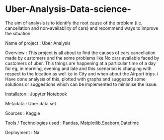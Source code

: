 # Uber-Analysis-Data-science-
The aim of analysis is to identify the root cause of the problem (i.e. cancellation and non-availability of cars) and recommend ways to improve the situation.

Name of project : Uber Analysis

Overview : This project is all about to find the causes of cars cancellation made by customers and the some problems like No cars available faced by customers of uber.
This things are happening at a particular time of a day  for eg, in morning, evening and late and this scenarion is changing with respect to the location as well i;e in City and when about the Airport trips.
   i Have done analysis of this, plotted with graphs and suggested some solutions  or suggestions which can be implemented to minimise the issue.
   
Installaton : Jupyter Notebook

Metadata : Uber data set

Sources : Kaggle

Tools / Technologies used : Pandas, Matplotlib,Seaborn,Datetime

Deployment : Na
